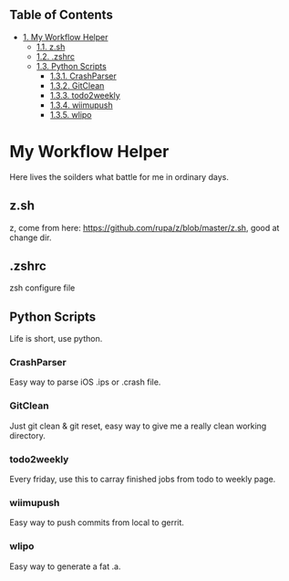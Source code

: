 <div id="table-of-contents">
<h2>Table of Contents</h2>
<div id="text-table-of-contents">
<ul>
<li><a href="#orgheadline9">1. My Workflow Helper</a>
<ul>
<li><a href="#orgheadline1">1.1. z.sh</a></li>
<li><a href="#orgheadline2">1.2. .zshrc</a></li>
<li><a href="#orgheadline8">1.3. Python Scripts</a>
<ul>
<li><a href="#orgheadline3">1.3.1. CrashParser</a></li>
<li><a href="#orgheadline4">1.3.2. GitClean</a></li>
<li><a href="#orgheadline5">1.3.3. todo2weekly</a></li>
<li><a href="#orgheadline6">1.3.4. wiimupush</a></li>
<li><a href="#orgheadline7">1.3.5. wlipo</a></li>
</ul>
</li>
</ul>
</li>
</ul>
</div>
</div>


# My Workflow Helper<a id="orgheadline9"></a>

Here lives the soilders what battle for me in ordinary days.

## z.sh<a id="orgheadline1"></a>

z, come from here: <https://github.com/rupa/z/blob/master/z.sh>, good at change dir.

## .zshrc<a id="orgheadline2"></a>

zsh configure file

## Python Scripts<a id="orgheadline8"></a>

Life is short, use python.

### CrashParser<a id="orgheadline3"></a>

Easy way to parse iOS .ips or .crash file.

### GitClean<a id="orgheadline4"></a>

Just git clean & git reset, easy way to give me a really clean working directory.

### todo2weekly<a id="orgheadline5"></a>

Every friday, use this to carray finished jobs from todo to weekly page.

### wiimupush<a id="orgheadline6"></a>

Easy way to push commits from local to gerrit.

### wlipo<a id="orgheadline7"></a>

Easy way to generate a fat .a.